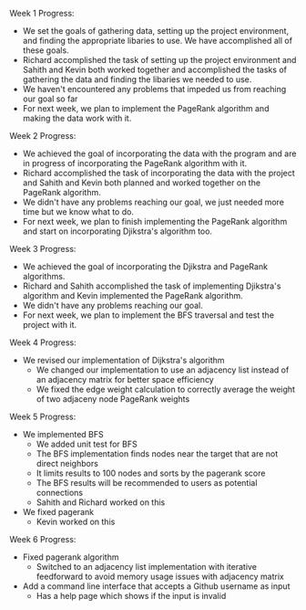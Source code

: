 Week 1 Progress: 
  - We set the goals of gathering data, setting up the project environment, and finding the appropriate libaries to use. We have accomplished all of these goals. 
  - Richard accomplished the task of setting up the project environment and Sahith and Kevin both worked together and accomplished the tasks of gathering the data and finding the libaries we needed to use. 
  - We haven't encountered any problems that impeded us from reaching our goal so far
  - For next week, we plan to implement the PageRank algorithm and making the data work with it. 


Week 2 Progress: 
  - We achieved the goal of incorporating the data with the program and are in progress of incorporating the PageRank algorithm with it. 
  - Richard accomplished the task of incorporating the data with the project and Sahith and Kevin both planned and worked together on the PageRank algorithm.
  - We didn't have any problems reaching our goal, we just needed more time but we know what to do. 
  - For next week, we plan to finish implementing the PageRank algorithm and start on incorporating Djikstra's algorithm too.



Week 3 Progress: 
  - We achieved the goal of incorporating the Djikstra and PageRank algorithms. 
  - Richard and Sahith accomplished the task of implementing Djikstra's algorithm and Kevin implemented the PageRank algorithm.
  - We didn't have any problems reaching our goal.
  - For next week, we plan to implement the BFS traversal and test the project with it. 

Week 4 Progress:
  - We revised our implementation of Dijkstra's algorithm
    - We changed our implementation to use an adjacency list instead of an
      adjacency matrix for better space efficiency
    - We fixed the edge weight calculation to correctly average the weight of
      two adjaceny node PageRank weights

Week 5 Progress:
  - We implemented BFS
    - We added unit test for BFS
    - The BFS implementation finds nodes near the target that are not direct neighbors
    - It limits results to 100 nodes and sorts by the pagerank score
    - The BFS results will be recommended to users as potential connections
    - Sahith and Richard worked on this
  - We fixed pagerank
    - Kevin worked on this

Week 6 Progress:
  - Fixed pagerank algorithm
    - Switched to an adjacency list implementation with iterative feedforward to
      avoid memory usage issues with adjacency matrix
  - Add a command line interface that accepts a Github username as input
    - Has a help page which shows if the input is invalid
